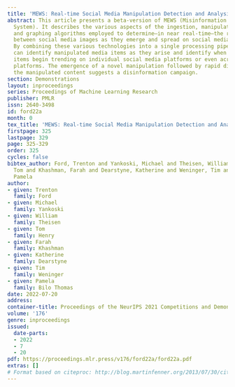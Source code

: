 ```yaml
---
title: 'MEWS: Real-time Social Media Manipulation Detection and Analysis'
abstract: This article presents a beta-version of MEWS (Misinformation Early Warning
  System). It describes the various aspects of the ingestion, manipulation detection,
  and graphing algorithms employed to determine–in near real-time–the relationships
  between social media images as they emerge and spread on social media platforms.
  By combining these various technologies into a single processing pipeline, MEWS
  can identify manipulated media items as they arise and identify when these particular
  items begin trending on individual social media platforms or even across multiple
  platforms. The emergence of a novel manipulation followed by rapid diffusion of
  the manipulated content suggests a disinformation campaign.
section: Demonstrations
layout: inproceedings
series: Proceedings of Machine Learning Research
publisher: PMLR
issn: 2640-3498
id: ford22a
month: 0
tex_title: 'MEWS: Real-time Social Media Manipulation Detection and Analysis'
firstpage: 325
lastpage: 329
page: 325-329
order: 325
cycles: false
bibtex_author: Ford, Trenton and Yankoski, Michael and Theisen, William and Henry,
  Tom and Khashman, Farah and Dearstyne, Katherine and Weninger, Tim and Bilo Thomas,
  Pamela
author:
- given: Trenton
  family: Ford
- given: Michael
  family: Yankoski
- given: William
  family: Theisen
- given: Tom
  family: Henry
- given: Farah
  family: Khashman
- given: Katherine
  family: Dearstyne
- given: Tim
  family: Weninger
- given: Pamela
  family: Bilo Thomas
date: 2022-07-20
address:
container-title: Proceedings of the NeurIPS 2021 Competitions and Demonstrations Track
volume: '176'
genre: inproceedings
issued:
  date-parts:
  - 2022
  - 7
  - 20
pdf: https://proceedings.mlr.press/v176/ford22a/ford22a.pdf
extras: []
# Format based on citeproc: http://blog.martinfenner.org/2013/07/30/citeproc-yaml-for-bibliographies/
---
```

